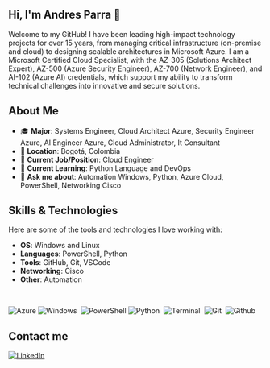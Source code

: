 ## Hi, I'm Andres Parra 👋

Welcome to my GitHub! I have been leading high-impact technology projects for over 15 years, from managing critical infrastructure (on-premise and cloud) to designing scalable architectures in Microsoft Azure. I am a Microsoft Certified Cloud Specialist, with the AZ-305 (Solutions Architect Expert), AZ-500 (Azure Security Engineer), AZ-700 (Network Engineer), and AI-102 (Azure AI) credentials, which support my ability to transform technical challenges into innovative and secure solutions. 

## About Me

- 🎓 **Major**: Systems Engineer, Cloud Architect Azure, Security Engineer Azure, AI Engineer Azure, Cloud Administrator, It Consultant
- 📍 **Location**: Bogotá, Colombia  
- 💼 **Current Job/Position**: Cloud Engineer
- 🌱 **Current Learning**: Python Language and DevOps  
- 💬 **Ask me about**: Automation Windows, Python, Azure Cloud, PowerShell, Networking Cisco

## Skills & Technologies

Here are some of the tools and technologies I love working with:

- **OS**: Windows and Linux
- **Languages**: PowerShell, Python
- **Tools**: GitHub, Git, VSCode
- **Networking**: Cisco
- **Other**: Automation

<br>

![Azure](https://badgen.net/badge/icon/Azure?icon=azure&label=&color=088cd5&labelColor=088cd5&scale=1)
![Windows](https://badgen.net/badge/icon/Windows?icon=windows&label=&color=080c1e&labelColor=080c1e&scale=1)&nbsp;
![PowerShell](https://badgen.net/badge/icon/PowerShell?icon=terminal&label=&color=2d75c0&labelColor=2d75c0&scale=1)
![Python](https://img.shields.io/badge/-Python-3a6c92?logo=python&logoColor=f3bc36)&nbsp;
![Terminal](https://badgen.net/badge/icon/Terminal?icon=terminal&label=&color=171313&labelColor=171313&scale=1)&nbsp;
![Git](https://img.shields.io/badge/-Git-d66954?logo=git&logoColor=f1f1f1)&nbsp;
![Github](https://img.shields.io/badge/-Github-171313?logo=github&logoColor=f1f1f1)&nbsp;


## Contact me

[![LinkedIn](https://img.shields.io/badge/LinkedIn-0077B5?style=for-the-badge&logo=linkedin&logoColor=white)](https://www.linkedin.com/in/andresparrav/)



[//]: # (## Projects)

[//]: # ()
[//]: # (Here are some of my favorite repositories and projects:)

[//]: # ()
[//]: # (- [Project 1]&#40;https://github.com/yourusername/project1&#41; - Brief description of your project.)


<!--
**andresparrav/andresparrav** is a ✨ _special_ ✨ repository because its `README.md` (this file) appears on your GitHub profile.

Here are some ideas to get you started:

- 🔭 I’m currently working on ...
- 🌱 I’m currently learning ...
- 👯 I’m looking to collaborate on ...
- 🤔 I’m looking for help with ...
- 💬 Ask me about ...
- 📫 How to reach me: ...
- 😄 Pronouns: ...
- ⚡ Fun fact: ...
-->
